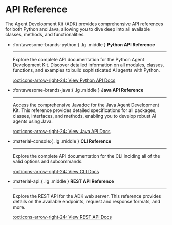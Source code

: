 # API Reference

The Agent Development Kit (ADK) provides comprehensive API references for both Python and Java, allowing you to dive deep into all available classes, methods, and functionalities.

<div class.="grid cards" markdown>

-   :fontawesome-brands-python:{ .lg .middle } **Python API Reference**

    ---
    Explore the complete API documentation for the Python Agent Development Kit. Discover detailed information on all modules, classes, functions, and examples to build sophisticated AI agents with Python.

    [:octicons-arrow-right-24: View Python API Docs](python/index.html) <br>
    <!-- Assuming your Python API docs are in a 'python' subdirectory -->
    <!-- Or link to an external ReadTheDocs, etc. -->
    <!-- [:octicons-arrow-right-24: View Python API Docs](python/index.html) -->

<!-- This comment forces a block separation -->

-   :fontawesome-brands-java:{ .lg .middle } **Java API Reference**

    ---
    Access the comprehensive Javadoc for the Java Agent Development Kit. This reference provides detailed specifications for all packages, classes, interfaces, and methods, enabling you to develop robust AI agents using Java.

    [:octicons-arrow-right-24: View Java API Docs](java/index.html) <br>
    <!-- Assuming your Java API docs (Javadocs) are in a 'java' subdirectory -->
    <!-- Or link to an external Javadoc hosting site -->
    <!-- [:octicons-arrow-right-24: View Java API Docs](java/index.html) -->

<!-- This comment forces a block separation -->

-   :material-console:{ .lg .middle } **CLI Reference**

    ---
    Explore the complete API documentation for the CLI inclding all of the 
    valid options and subcommands. 

    [:octicons-arrow-right-24: View CLI Docs](cli/index.html) <br>


<!-- This comment forces a block separation -->

-   :material-api:{ .lg .middle } **REST API Reference**

    ---
    Explore the REST API for the ADK web server. This reference provides details on the available endpoints, request and response formats, and more.

    [:octicons-arrow-right-24: View REST API Docs](rest/index.md) <br>

</div>
